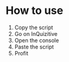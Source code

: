 # How to use
1. Copy the script
2. Go on InQuizitive
3. Open the console
4. Paste the script
5. Profit

